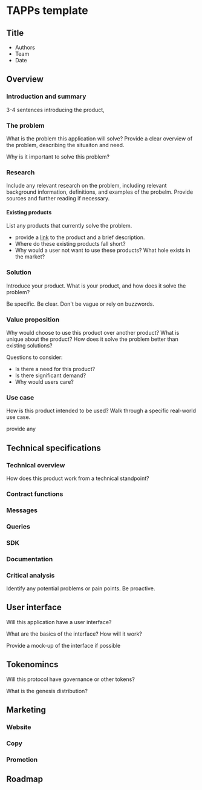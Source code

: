 # TAPPs template

## Title

- Authors
- Team
- Date

## Overview 

###  Introduction and summary

3-4 sentences introducing the product, 

### The problem

What is the problem this application will solve? Provide a clear overview of the problem, describing the situaiton and need. 

Why is it important to solve this problem? 

### Research

Include any relevant research on the problem, including relevant background information, definitions, and examples of the probelm. Provide sources and further reading if necessary. 

#### Existing products

List any products that currently solve the problem. 
- provide a [link](#existing-products) to the product and a brief description.
- Where do these existing products fall short? 
- Why would a user not want to use these products? What hole exists in the market?

### Solution

Introduce your product. What is your product, and how does it solve the problem? 

Be specific. Be clear. Don't be vague or rely on buzzwords. 

### Value proposition

Why would choose to use this product over another product? What is unique about the product? How does it solve the problem better than existing solutions?

Questions to consider:

- Is there a need for this product?
- Is there significant demand?
- Why would users care?

### Use case

How is this product intended to be used? Walk through a specific real-world use case. 


provide any 



## Technical specifications

### Technical overview

How does this product work from a technical standpoint?

### Contract functions

### Messages

### Queries

### SDK

### Documentation

### Critical analysis

Identify any potential problems or pain points. Be proactive. 

## User interface

Will this application have a user interface? 

What are the basics of the interface? How will it work?

Provide a mock-up of the interface if possible

## Tokenomincs

Will this protocol have governance or other tokens?

What is the genesis distribution?

## Marketing

### Website
### Copy
### Promotion


## Roadmap 

